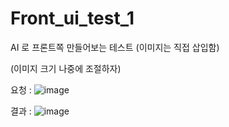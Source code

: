 # Front_ui_test_1

AI 로 프론트쪽 만들어보는 테스트 (이미지는 직접 삽입함)

(이미지 크기 나중에 조절하자)

요청 : ![image](https://github.com/user-attachments/assets/ffaf8c8c-abcd-4b34-8059-683b1720c212)

결과 : ![image](https://github.com/user-attachments/assets/fb8c23bd-b482-408f-8663-1f0df5a57b80)
